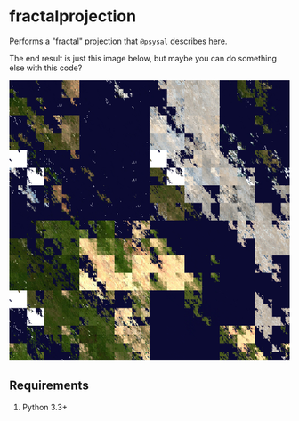 fractalprojection
=================

Performs a "fractal" projection that `@psysal` describes [here](https://twitter.com/psysal/status/717541193702244352).

The end result is just this image below, but maybe you can do something else with this code?

![Fractal earth](out.png)

Requirements
------------

1. Python 3.3+
